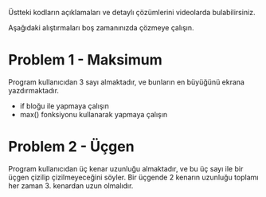 Üstteki kodların açıklamaları ve detaylı çözümlerini videolarda bulabilirsiniz.

Aşağıdaki alıştırmaları boş zamanınızda çözmeye çalışın.

# Problem 1 - Maksimum
Program kullanıcıdan 3 sayı almaktadır, ve bunların en büyüğünü ekrana yazdırmaktadır. 

* if bloğu ile yapmaya çalışın
* max() fonksiyonu kullanarak yapmaya çalışın


# Problem 2 - Üçgen
Program kullanıcıdan üç kenar uzunluğu almaktadır, ve bu üç sayı ile bir üçgen çizilip çizilmeyeceğini söyler. Bir üçgende 2 kenarın uzunluğu toplamı her zaman 3. kenardan uzun olmalıdır.
